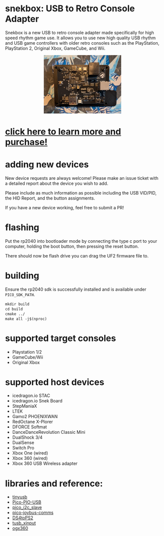 # snekbox: USB to Retro Console Adapter

Snekbox is a new USB to retro console adapter made specifically for high speed rhythm game use. It allows you to use new high quality USB rhythm and USB game controllers with older retro consoles such as the PlayStation, PlayStation 2, Original Xbox, GameCube, and Wii.

<p align="center">
<img src="./assets/box_closeup.webp" alt="ogx360 banner" width="50%"/>
</p>

# [click here to learn more and purchase!](https://icedragon.io/snek-box)

# adding new devices
New device requests are always welcome! Please make an issue ticket with a detailed report about the device you wish to add.

Please include as much information as possible including the USB VID/PID, the HID Report, and the button assignments.

If you have a new device working, feel free to submit a PR!

# flashing
Put the rp2040 into bootloader mode by connecting the type c port to your computer, holding the boot button, then pressing the reset button.

There should now be flash drive you can drag the UF2 firmware file to.

# building
Ensure the rp2040 sdk is successfully installed and is available under `PICO_SDK_PATH`.

```
mkdir build
cd build
cmake ../
make all -j$(nproc)
```

# supported target consoles
* Playstation 1/2
* GameCube/Wii
* Original Xbox

# supported host devices
* icedragon.io STAC
* icedragon.io Snek Board
* StepManiaX
* LTEK
* Gamo2 PHOENIXWAN
* RedOctane X-Plorer
* DFORCE Softmat
* DanceDanceRevolution Classic Mini
* DualShock 3/4
* DualSense
* Switch Pro
* Xbox One (wired)
* Xbox 360 (wired)
* Xbox 360 USB Wireless adapter

# libraries and reference:
* [tinyusb](https://github.com/hathach/tinyusb)
* [Pico-PIO-USB](https://github.com/sekigon-gonnoc/Pico-PIO-USB)
* [pico_i2c_slave](https://github.com/vmilea/pico_i2c_slave)
* [pico-joybus-comms](https://github.com/JulienBernard3383279/pico-joybus-comms)
* [DS4toPS2](https://github.com/TonyMacDonald1995/DS4toPS2)
* [tusb_xinput](https://github.com/Ryzee119/tusb_xinput)
* [ogx360](https://github.com/Ryzee119/ogx360)